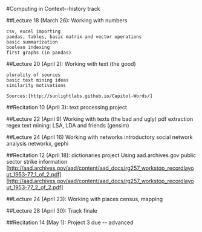 #Computing in Context--history track



##Lecture 18 (March 26): Working with  numbers

	csv, excel importing
	pandas, tables, basic matrix and vector operations
	basic summarization
	boolean indexing
	first graphs (in pandas)


##Lecture 20 (April 2): Working with text (the good)

	plurality of sources
	basic text mining ideas
	similarity motivations

	Sources:[http://sunlightlabs.github.io/Capitol-Words/]

##Recitation 10 (April 3): text processing project

##Lecture 22 (April 9) Working with texts (the bad and ugly)
	pdf extraction
	regex
	text mining: LSA, LDA and friends (gensim)

##Lecture 24 (April 16) Working with networks
	introductory social network analysis
	networkx, gephi

##Recitation 12 (April 18): dictionaries project
	Using aad.archives.gov public sector strike information
	[http://aad.archives.gov/aad/content/aad_docs/rg257_workstop_recordlayout_1953-77_1_of_2.pdf]
	[http://aad.archives.gov/aad/content/aad_docs/rg257_workstop_recordlayout_1953-77_2_of_2.pdf]

##Lecture 24 (April 23): Working with places
	census, mapping
  
##Lecture 28 (April 30): Track finale

##Recitation 14 (May 1): Project 3 due -- advanced

